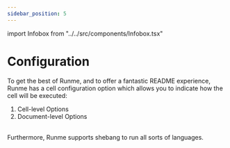 ```yaml
---
sidebar_position: 5
---
```


import Infobox from "../../src/components/Infobox.tsx"

# Configuration

To get the best of Runme, and to offer a fantastic README experience, Runme has a cell configuration option which allows you to indicate how the cell will be executed:

1. Cell-level Options
2. Document-level Options

<br/>
Furthermore, Runme supports shebang to run all sorts of languages.
